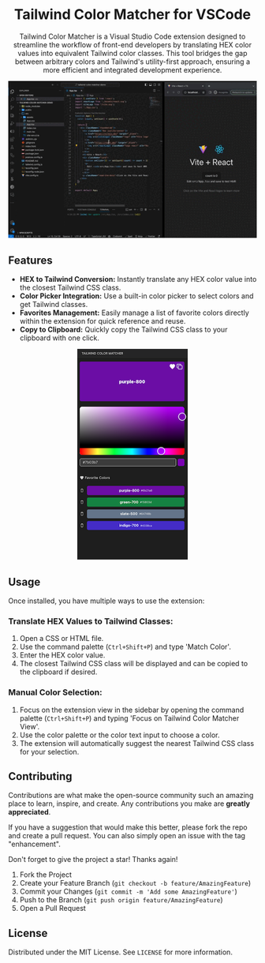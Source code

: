 <div align="center">

# Tailwind Color Matcher for VSCode

Tailwind Color Matcher is a Visual Studio Code extension designed to streamline the workflow of front-end developers by translating HEX color values into equivalent Tailwind color classes. This tool bridges the gap between arbitrary colors and Tailwind's utility-first approach, ensuring a more efficient and integrated development experience.

![Tailwind Color Matcher in action](https://raw.githubusercontent.com/OmriGM/tailwind-color-matcher/main/assets/extension-demo.gif)

</div>

## Features

- **HEX to Tailwind Conversion:** Instantly translate any HEX color value into the closest Tailwind CSS class.
- **Color Picker Integration:** Use a built-in color picker to select colors and get Tailwind classes.
- **Favorites Management:** Easily manage a list of favorite colors directly within the extension for quick reference and reuse.
- **Copy to Clipboard:** Quickly copy the Tailwind CSS class to your clipboard with one click.

<div align="center">
  <img src="https://raw.githubusercontent.com/OmriGM/tailwind-color-matcher/main/assets/extension-screenshot.png" />
</div>

## Usage

Once installed, you have multiple ways to use the extension:

### Translate HEX Values to Tailwind Classes:

1. Open a CSS or HTML file.
2. Use the command palette (`Ctrl+Shift+P`) and type 'Match Color'.
3. Enter the HEX color value.
4. The closest Tailwind CSS class will be displayed and can be copied to the clipboard if desired.

### Manual Color Selection:

1. Focus on the extension view in the sidebar by opening the command palette (`Ctrl+Shift+P`) and typing 'Focus on Tailwind Color Matcher View'.
2. Use the color palette or the color text input to choose a color.
3. The extension will automatically suggest the nearest Tailwind CSS class for your selection.

## Contributing

Contributions are what make the open-source community such an amazing place to learn, inspire, and create. Any contributions you make are **greatly appreciated**.

If you have a suggestion that would make this better, please fork the repo and create a pull request. You can also simply open an issue with the tag "enhancement".

Don't forget to give the project a star! Thanks again!

1. Fork the Project
2. Create your Feature Branch (`git checkout -b feature/AmazingFeature`)
3. Commit your Changes (`git commit -m 'Add some AmazingFeature'`)
4. Push to the Branch (`git push origin feature/AmazingFeature`)
5. Open a Pull Request

## License

Distributed under the MIT License. See `LICENSE` for more information.

</div>
